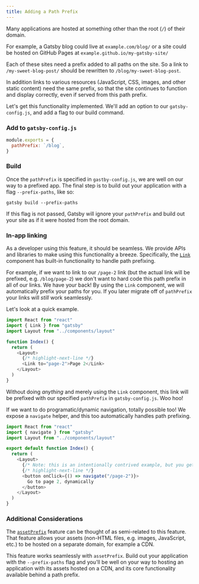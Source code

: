 ```yaml
---
title: Adding a Path Prefix
---
```


Many applications are hosted at something other than the root (`/`) of their domain.

For example, a Gatsby blog could live at `example.com/blog/` or a site could be hosted on GitHub Pages at `example.github.io/my-gatsby-site/`

Each of these sites need a prefix added to all paths on the site. So a link to
`/my-sweet-blog-post/` should be rewritten to `/blog/my-sweet-blog-post`.

In addition links to various resources (JavaScript, CSS, images, and other static content) need the same prefix, so that the site continues to function and display correctly, even if served from this path prefix.

Let's get this functionality implemented. We'll add an option to our `gatsby-config.js`, and add a flag to our build command.

### Add to `gatsby-config.js`

```js:title=gatsby-config.js
module.exports = {
  pathPrefix: `/blog`,
}
```

### Build

Once the `pathPrefix` is specified in `gastby-config.js`, we are well on our way to a prefixed app. The final step is to build out your application with a flag `--prefix-paths`, like so:

```shell
gatsby build --prefix-paths
```

If this flag is not passed, Gatsby will ignore your `pathPrefix` and build out your site as if it were hosted from the root domain.

### In-app linking

As a developer using this feature, it should be seamless. We provide APIs and libraries to make using this functionality a breeze. Specifically, the [`Link`](/docs/gatsby-link/) component has built-in functionality to handle path prefixing.

For example, if we want to link to our `/page-2` link (but the actual link will be prefixed, e.g. `/blog/page-2`) we don't want to hard code this path prefix in all of our links. We have your back! By using the `Link` component, we will automatically prefix your paths for you. If you later migrate off of `pathPrefix` your links will _still_ work seamlessly.

Let's look at a quick example.

```jsx:title=src/pages/index.js
import React from "react"
import { Link } from "gatsby"
import Layout from "../components/layout"

function Index() {
  return (
    <Layout>
      {/* highlight-next-line */}
      <Link to="page-2">Page 2</Link>
    </Layout>
  )
}
```

Without doing _anything_ and merely using the `Link` component, this link will be prefixed with our specified `pathPrefix` in `gatsby-config.js`. Woo hoo!

If we want to do programatic/dynamic navigation, totally possible too! We expose a `navigate` helper, and this too automatically handles path prefixing.

```jsx:title=src/pages/index.js
import React from "react"
import { navigate } from "gatsby"
import Layout from "../components/layout"

export default function Index() {
  return (
    <Layout>
      {/* Note: this is an intentionally contrived example, but you get the idea! */}
      {/* highlight-next-line */}
      <button onClick={() => navigate("/page-2")}>
        Go to page 2, dynamically
      </button>
    </Layout>
  )
}
```

### Additional Considerations

The [`assetPrefix`](/docs/asset-prefix/) feature can be thought of as semi-related to this feature. That feature allows your assets (non-HTML files, e.g. images, JavaScript, etc.) to be hosted on a separate domain, for example a CDN.

This feature works seamlessly with `assetPrefix`. Build out your application with the `--prefix-paths` flag and you'll be well on your way to hosting an application with its assets hosted on a CDN, and its core functionality available behind a path prefix.
